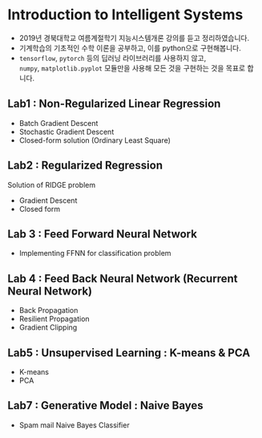 # Introduction to Intelligent Systems
* 2019년 경북대학교 여름계절학기 지능시스템개론 강의를 듣고 정리하였습니다.
* 기계학습의 기초적인 수학 이론을 공부하고, 이를 python으로 구현해봅니다.
* `tensorflow`, `pytorch` 등의 딥러닝 라이브러리를 사용하지 않고,<br> `numpy`, `matplotlib.pyplot` 모듈만을 사용해 모든 것을 구현하는 것을 목표로 합니다.

## Lab1 : Non-Regularized Linear Regression
* Batch Gradient Descent
* Stochastic Gradient Descent
* Closed-form solution (Ordinary Least Square)

## Lab2 : Regularized Regression
Solution of RIDGE problem
* Gradient Descent
* Closed form

## Lab 3 : Feed Forward Neural Network
* Implementing FFNN for classification problem

## Lab 4 : Feed Back Neural Network (Recurrent Neural Network)
* Back Propagation
* Resilient Propagation
* Gradient Clipping

## Lab5 : Unsupervised Learning : K-means & PCA
* K-means
* PCA

## Lab7 : Generative Model : Naive Bayes
* Spam mail Naive Bayes Classifier
